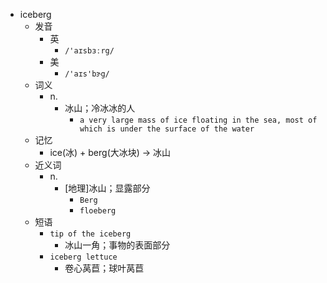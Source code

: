- iceberg
  - 发音
    - 英
      - `/'aɪsbɜːrg/`
    - 美
      - `/'aɪs'bɝg/`
  - 词义
    - n.
      - 冰山；冷冰冰的人
        - `a very large mass of ice floating in the sea, most of which is under the surface of the water`
  - 记忆
    - ice(冰) + berg(大冰块) → 冰山
  - 近义词
    - n.
      - [地理]冰山；显露部分
        - `Berg`
        - `floeberg`
  - 短语
    - `tip of the iceberg`
      - 冰山一角；事物的表面部分 
    - `iceberg lettuce`
      - 卷心莴苣；球叶莴苣 
